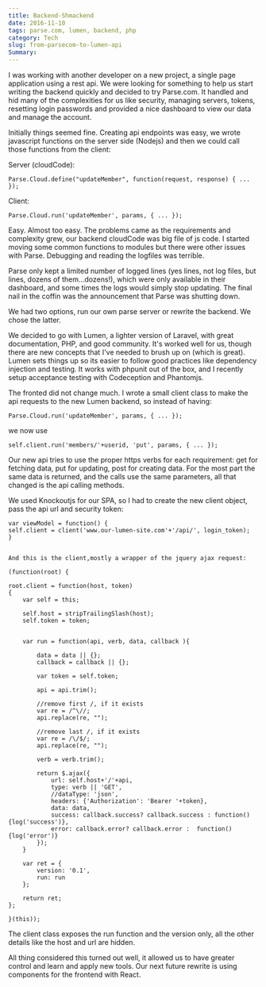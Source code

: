 ```yaml
---
title: Backend-Shmackend
date: 2016-11-10
tags: parse.com, lumen, backend, php
category: Tech
slug: from-parsecom-to-lumen-api
Summary: 
---
```



I was working with another developer on a new project, a single page application using a rest api. We were looking for something to help us start writing the backend quickly and decided to try Parse.com. It handled and hid many of the complexities for us like security, managing servers, tokens, resetting login passwords and provided a nice dashboard to view our data and manage the account. 

Initially things seemed fine. Creating api endpoints was easy, we wrote javascript functions on the server side (Nodejs) and then we could call those functions from the client:

Server (cloudCode):
```
Parse.Cloud.define("updateMember", function(request, response) { ... });
```
Client:
```
Parse.Cloud.run('updateMember', params, { ... });
```

Easy. Almost too easy. The problems came as the requirements and complexity grew, our backend cloudCode was big file of js code. I started moving some common functions to modules but there were other issues with Parse. Debugging and reading the logfiles was terrible. 

Parse only kept a limited number of logged lines (yes lines, not log files, but lines, dozens of them...dozens!), which were only available in their dashboard, and some times the logs would simply stop updating. The final nail in the coffin was the announcement that Parse was shutting down. 

We had two options, run our own parse server or rewrite the backend. We chose the latter.

We decided to go with Lumen, a lighter version of Laravel, with great documentation, PHP, and good community. It's worked well for us, though there are new concepts that I've needed to brush up on (which is great). Lumen sets things up so its easier to follow good practices like dependency injection and testing. It works with phpunit out of the box, and I recently setup acceptance testing with Codeception and Phantomjs.

The fronted did not change much. I wrote a small client class to make the api requests to the new Lumen backend, so instead of having:
```
Parse.Cloud.run('updateMember', params, { ... });  
```
we now use
```
self.client.run('members/'+userid, 'put', params, { ... });
```
Our new api tries to use the proper https verbs for each requirement: get for fetching data, put for updating, post for creating data.
For the most part the same data is returned, and the calls use the same parameters, all that changed is the api calling methods.

We used Knockoutjs for our SPA, so I had to create the new client object, pass the api url and security token:
```
var viewModel = function() {
self.client = client('www.our-lumen-site.com'+'/api/', login_token);
}


And this is the client,mostly a wrapper of the jquery ajax request:

(function(root) {

root.client = function(host, token)
{
    var self = this;

    self.host = stripTrailingSlash(host);    
    self.token = token;


    var run = function(api, verb, data, callback ){

        data = data || {};
        callback = callback || {};        

        var token = self.token;

        api = api.trim();

        //remove first /, if it exists
        var re = /^\//;
        api.replace(re, "");

        //remove last /, if it exists
        var re = /\/$/;
        api.replace(re, "");

        verb = verb.trim();

        return $.ajax({
            url: self.host+'/'+api,
            type: verb || 'GET',
            //dataType: 'json',
            headers: {'Authorization': 'Bearer '+token},
            data: data,
            success: callback.success? callback.success : function(){log('success')},
            error: callback.error? callback.error :  function(){log('error')}
        });
    }

    var ret = {
        version: '0.1',
        run: run
    };

    return ret;
};

}(this));
```
The client class exposes the run function and the version only, all the other details like the host and url are hidden.

All thing considered this turned out well, it allowed us to have greater control and learn and apply new tools. Our next future rewrite is using components for the frontend with React.

